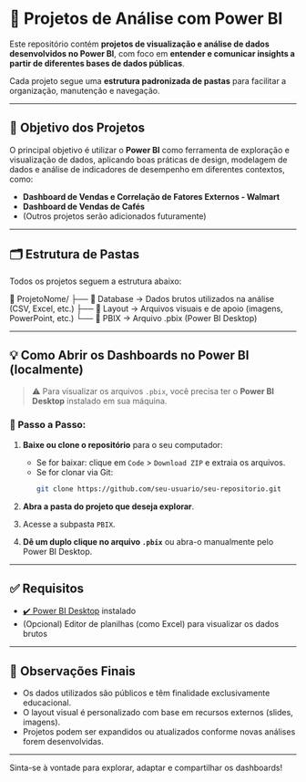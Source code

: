 # 📁 Projetos de Análise com Power BI

Este repositório contém **projetos de visualização e análise de dados desenvolvidos no Power BI**, com foco em **entender e comunicar insights a partir de diferentes bases de dados públicas**.

Cada projeto segue uma **estrutura padronizada de pastas** para facilitar a organização, manutenção e navegação.

---

## 🎯 Objetivo dos Projetos

O principal objetivo é utilizar o **Power BI** como ferramenta de exploração e visualização de dados, aplicando boas práticas de design, modelagem de dados e análise de indicadores de desempenho em diferentes contextos, como:

- **Dashboard de Vendas e Correlação de Fatores Externos - Walmart**
- **Dashboard de Vendas de Cafés**
- (Outros projetos serão adicionados futuramente)

---

## 🗂 Estrutura de Pastas

Todos os projetos seguem a estrutura abaixo:

📁 ProjetoNome/
├── 📁 Database → Dados brutos utilizados na análise (CSV, Excel, etc.)
├── 📁 Layout → Arquivos visuais e de apoio (imagens, PowerPoint, etc.)
└── 📁 PBIX → Arquivo .pbix (Power BI Desktop)

---

## 💡 Como Abrir os Dashboards no Power BI (localmente)

> ⚠️ Para visualizar os arquivos `.pbix`, você precisa ter o **Power BI Desktop** instalado em sua máquina.

### 🔽 Passo a Passo:

1. **Baixe ou clone o repositório** para o seu computador:
   - Se for baixar: clique em `Code` > `Download ZIP` e extraia os arquivos.
   - Se for clonar via Git:
     ```bash
     git clone https://github.com/seu-usuario/seu-repositorio.git
     ```

2. **Abra a pasta do projeto que deseja explorar**.

3. Acesse a subpasta `PBIX`.

4. **Dê um duplo clique no arquivo `.pbix`** ou abra-o manualmente pelo Power BI Desktop.

---

## ✅ Requisitos

- [✔️ Power BI Desktop](https://powerbi.microsoft.com/) instalado
- (Opcional) Editor de planilhas (como Excel) para visualizar os dados brutos

---

## 📌 Observações Finais

- Os dados utilizados são públicos e têm finalidade exclusivamente educacional.
- O layout visual é personalizado com base em recursos externos (slides, imagens).
- Projetos podem ser expandidos ou atualizados conforme novas análises forem desenvolvidas.

---

Sinta-se à vontade para explorar, adaptar e compartilhar os dashboards!

